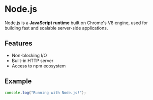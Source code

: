 # Node.js

Node.js is a **JavaScript runtime** built on Chrome's V8 engine, used for building fast and scalable server-side applications.

## Features

- Non-blocking I/O
- Built-in HTTP server
- Access to npm ecosystem

## Example

```js
console.log("Running with Node.js!");